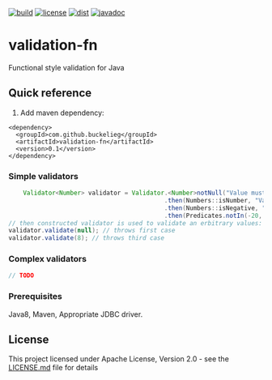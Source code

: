 [![build](https://github.com/buckelieg/validation-fn/workflows/build/badge.svg?branch=master)]()
[![license](https://img.shields.io/github/license/buckelieg/validation-fn.svg)](./LICENSE.md)
[![dist](https://img.shields.io/maven-central/v/com.github.buckelieg/validation-fn.svg)](http://mvnrepository.com/artifact/com.github.buckelieg/validation-fn)
[![javadoc](https://javadoc.io/badge2/com.github.buckelieg/validation-fn/javadoc.svg)](https://javadoc.io/doc/com.github.buckelieg/validation-fn)
# validation-fn
Functional style validation for Java

## Quick reference

1) Add maven dependency:
```
<dependency>
  <groupId>com.github.buckelieg</groupId>
  <artifactId>validation-fn</artifactId>
  <version>0.1</version>
</dependency>
```
### Simple validators

```java
    Validator<Number> validator = Validator.<Number>notNull("Value must not be null")
                                           .then(Numbers::isNumber, "Value must be a number")
                                           .then(Numbers::isNegative, "Value must not be negaative")
                                           .then(Predicates.notIn(-20, -789, -1001), v -> String.format("Value of '%s' is not in the list of:  [-20, -789, -1001]", v));
// then constructed validator is used to validate an erbitrary values:
validator.validate(null); // throws first case
validator.validate(8); // throws third case
```

### Complex validators
```java
// TODO
```

### Prerequisites
Java8, Maven, Appropriate JDBC driver.

## License
This project licensed under Apache License, Version 2.0 - see the [LICENSE.md](LICENSE.md) file for details

